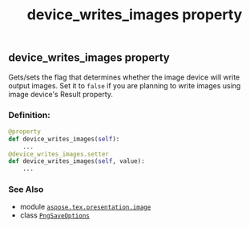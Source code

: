 ﻿---
title: device_writes_images property
second_title: Aspose.TeX for Python via .NET API References
description: 
type: docs
weight: 30
url: /python-net/aspose.tex.presentation.image/pngsaveoptions/device_writes_images/
is_root: false
---

## device_writes_images property


Gets/sets the flag that determines whether the image device will write output images.
Set it to `false` if you are planning to write images using image device's
Result property.
### Definition:
```python
@property
def device_writes_images(self):
    ...
@device_writes_images.setter
def device_writes_images(self, value):
    ...
```

### See Also
* module [`aspose.tex.presentation.image`](../../)
* class [`PngSaveOptions`](/tex/python-net/aspose.tex.presentation.image/pngsaveoptions)
